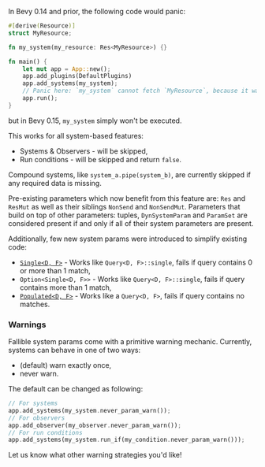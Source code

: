 <!-- Reduce runtime panics through `SystemParam` validation -->
<!-- https://github.com/bevyengine/bevy/pull/15276 -->

<!-- `QuerySingle` family of system params -->
<!-- https://github.com/bevyengine/bevy/pull/15476 -->

<!-- `Populated` (query) system param -->
<!-- https://github.com/bevyengine/bevy/pull/15488 -->


In Bevy 0.14 and prior, the following code would panic:
```rust
#[derive(Resource)]
struct MyResource;

fn my_system(my_resource: Res<MyResource>) {}

fn main() {
    let mut app = App::new();
    app.add_plugins(DefaultPlugins)
    app.add_systems(my_system);
    // Panic here: `my_system` cannot fetch `MyResource`, because it was never added.
    app.run();
}
```
but in Bevy 0.15, `my_system` simply won't be executed.

This works for all system-based features:
- Systems & Observers - will be skipped,
- Run conditions - will be skipped and return `false`.

Compound systems, like `system_a.pipe(system_b)`, are currently skipped if any required data is missing.

Pre-existing parameters which now benefit from this feature are: `Res` and `ResMut` as well as their siblings `NonSend` and `NonSendMut`.
Parameters that build on top of other parameters: tuples, `DynSystemParam` and `ParamSet` are considered present if and only if all of their system parameters are present.

Additionally, few new system params were introduced to simplify existing code:
- [`Single<D, F>`] - Works like `Query<D, F>::single`, fails if query contains 0 or more than 1 match,
- `Option<Single<D, F>>` - Works like `Query<D, F>::single`, fails if query contains more than 1 match,
- [`Populated<D, F>`] - Works like a `Query<D, F>`, fails if query contains no matches.

### Warnings

Fallible system params come with a primitive warning mechanic.
Currently, systems can behave in one of two ways:
- (default) warn exactly once,
- never warn.

The default can be changed as following:
```rust
// For systems
app.add_systems(my_system.never_param_warn());
// For observers
app.add_observer(my_observer.never_param_warn());
// For run conditions
app.add_systems(my_system.run_if(my_condition.never_param_warn()));
```

Let us know what other warning strategies you'd like!

[`Single<D, F>`]: https://docs.rs/bevy/0.15.0-rc.2/bevy/ecs/prelude/struct.Single.html
[`Populated<D, F>`]: https://docs.rs/bevy/0.15.0-rc.2/bevy/ecs/prelude/struct.Populated.html
